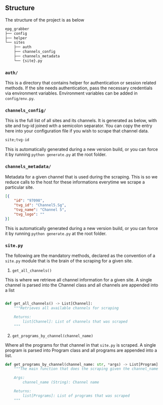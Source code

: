 ## Structure
The structure of the project is as below
```sh
epg_grabber
├── config
├── helper
└── sites
    ├── auth
    ├── channels_config
    ├── channels_metadata
    └── {site}.py
```

### `auth/`

This is a directory that contains helper for authentication or session related methods. If the site needs authentication, pass the necessary credentials via environment variables. Environment variables can be added in `config/env.py`.

### `channels_config/`

This is the full list of all sites and its channels. It is generated as below, with site and tvg-id joined with a semicolon separator. You can copy the entry here into your configuration file if you wish to scrape that channel data.
```txt
site;tvg-id
```
This is automatically generated during a new version build, or you can force it by running `python generate.py` at the root folder.


### `channels_metadata/`

Metadata for a given channel that is used during the scraping. This is so we reduce calls to the host for these informations everytime we scrape a particular site.
```json
[{
    "id": "97098",
    "tvg_id": "Channel5.Sg",
    "tvg_name": "Channel 5",
    "tvg_logo": ""
}]
```
This is automatically generated during a new version build, or you can force it by running `python generate.py` at the root folder.


### `site.py`

The following are the mandatory methods, declared as the convention of a `site.py` module that is the brain of the scraping for a given site.

1. `get_all_channels()`

This is where we retrieve all channel information for a given site. A single channel is parsed into the Channel class and all channels are appended into a list
```py

def get_all_channels() -> List[Channel]:
    """Retrieves all available channels for scraping

    Returns:
        list[Channel]: List of channels that was scraped
    """
```

2. `get_programs_by_channel(channel_name)`

Where all the programs for that channel in that `site.py` is scraped. A single program is parsed into Program class and all programs are appended into a list.
```py
def get_programs_by_channel(channel_name: str, *args) -> List[Program]:
    """The main function that does the scraping given the channel_name

    Args:
        channel_name (String): Channel name

    Returns:
        list[Programs]: List of programs that was scraped
    """
```
